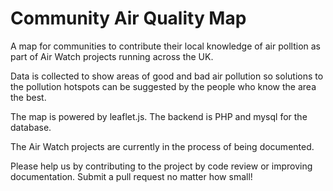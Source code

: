 # Community Air Quality Map 

A map for communities to contribute their local knowledge of air polltion as part of Air Watch projects running across the UK.

Data is collected to show areas of good and bad air pollution so solutions to the pollution hotspots can be suggested by the people who know the area the best.

The map is powered by leaflet.js.  The backend is PHP and mysql for the database. 

The Air Watch projects are currently in the process of being documented.

Please help us by contributing to the project by code review or improving documentation. Submit a pull request no matter how small!

